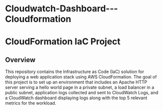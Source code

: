 # Cloudwatch-Dashboard---Cloudformation
# CloudFormation IaC Project

## Overview

This repository contains the Infrastructure as Code (IaC) solution for deploying a web application stack using AWS CloudFormation. The goal of this project is to set up an environment that includes an Apache HTTP server serving a hello world page in a private subnet, a load balancer in a public subnet, application logs collected and sent to CloudWatch Logs, and a CloudWatch dashboard displaying logs along with the top 5 relevant metrics for the workload.

